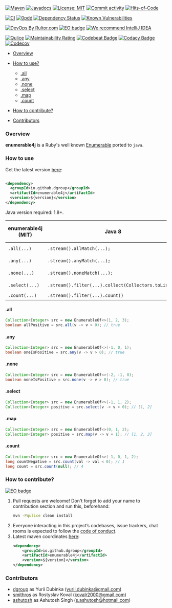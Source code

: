 [![Maven](https://img.shields.io/maven-central/v/io.github.dgroup/enumerable4j.svg)](https://mvnrepository.com/artifact/io.github.dgroup/enumerable4j)
[![Javadocs](http://www.javadoc.io/badge/io.github.dgroup/enumerable4j.svg)](http://www.javadoc.io/doc/io.github.dgroup/enumerable4j)
[![License: MIT](https://img.shields.io/github/license/mashape/apistatus.svg)](./license.txt)
[![Commit activity](https://img.shields.io/github/commit-activity/y/dgroup/enumerable4j.svg?style=flat-square)](https://github.com/dgroup/enumerable4j/graphs/commit-activity)
[![Hits-of-Code](https://hitsofcode.com/github/dgroup/enumerable4j)](https://hitsofcode.com/view/github/dgroup/enumerable4j)

[![CI](https://github.com/dgroup/enumerable4j/actions/workflows/build.yml/badge.svg)](https://github.com/dgroup/enumerable4j/actions/workflows/build.yml)
[![0pdd](http://www.0pdd.com/svg?name=dgroup/enumerable4j)](http://www.0pdd.com/p?name=dgroup/enumerable4j)
[![Dependency Status](https://requires.io/github/dgroup/enumerable4j/requirements.svg?branch=master)](https://requires.io/github/dgroup/enumerable4j/requirements/?branch=master)
[![Known Vulnerabilities](https://snyk.io/test/github/dgroup/enumerable4j/badge.svg)](https://snyk.io/org/dgroup/project/4a9f3433-7da5-4c24-985e-ee1d3077c458/?tab=dependencies\&vulns=vulnerable)

[![DevOps By Rultor.com](http://www.rultor.com/b/dgroup/enumerable4j)](http://www.rultor.com/p/dgroup/enumerable4j)
[![EO badge](http://www.elegantobjects.org/badge.svg)](http://www.elegantobjects.org/#principles)
[![We recommend IntelliJ IDEA](http://www.elegantobjects.org/intellij-idea.svg)](https://www.jetbrains.com/idea/)

[![Qulice](https://img.shields.io/badge/qulice-passed-blue.svg)](http://www.qulice.com/)
[![Maintainability Rating](https://sonarcloud.io/api/project_badges/measure?project=dgroup_enumerable4j\&metric=sqale_rating)](https://sonarcloud.io/dashboard?id=dgroup_enumerable4j)
[![Codebeat Badge](https://codebeat.co/badges/ef2fc64b-b2cf-4cc5-8b01-c9b4baaae87a)](https://codebeat.co/projects/github-com-dgroup-enumerable4j-master)
[![Codacy Badge](https://app.codacy.com/project/badge/Grade/eb956780f5b34519ac193c204062acae)](https://www.codacy.com/gh/dgroup/enumerable4j/dashboard?utm_source=github.com\&utm_medium=referral\&utm_content=dgroup/enumerable4j\&utm_campaign=Badge_Grade)
[![Codecov](https://codecov.io/gh/dgroup/enumerable4j/branch/master/graph/badge.svg)](https://codecov.io/gh/dgroup/enumerable4j)

*   [Overview](#overview)

*   [How to use?](#how-to-use)
    *   [.all](#all)
    *   [.any](#any)
    *   [.none](#none)
    *   [.select](#select)
    *   [.map](#map)
    *   [.count](#count)

*   [How to contribute?](#how-to-contribute)

*   [Contributors](#contributors)

### Overview

**enumerable4j** is a Ruby's well known [Enumerable](https://ruby-doc.org/core-2.6/Enumerable.html)
ported to `java`.

### How to use

Get the latest version [here](https://github.com/dgroup/enumerable4j/releases):

```xml

<dependency>
  <groupId>io.github.dgroup</groupId>
  <artifactId>enumerable4j</artifactId>
  <version>${version}</version>
</dependency>
```

Java version required: 1.8+.

enumerable4j (MIT) | Java 8 | [cactoos](https://github.com/yegor256/cactoos) (MIT) | [eclipse-collections]() (EDL) 
|------ | ------ | ------ |------ |
`.all(...)` | `.stream().allMatch(...);` | `new And<>(...,...).value()`| tbd |
`.any(...)` | `.stream().anyMatch(...);` | `new Or<>(...,...).value()`| tbd |
`.none(...)` | `.stream().noneMatch(...);` | `new And<>(...,...).value()`| tbd |
`.select(...)` | `.stream().filter(...).collect(Collectors.toList())` | `new Filtered<>(...,...)` | tbd |
`.count(...)` | `.stream().filter(...).count()` | `-` | tbd |

#### .all

```java
Collection<Integer> src = new EnumerableOf<>(1, 2, 3);
boolean allPositive = src.all(v -> v > 0); // true 
```

#### .any

```java
Collection<Integer> src = new EnumerableOf<>(-1, 0, 1);
boolean oneIsPositive = src.any(v -> v > 0); // true 
```

#### .none

```java
Collection<Integer> src = new EnumerableOf<>(-2, -1, 0);
boolean noneIsPositive = src.none(v -> v > 0); // true 
```

#### .select

```java
Collection<Integer> src = new EnumerableOf<>(-1, 1, 2);
Collection<Integer> positive = src.select(v -> v > 0); // [1, 2] 
```

#### .map

```java
Collection<Integer> src = new EnumerableOf<>(0, 1, 2);
Collection<Integer> positive = src.map(v -> v + 1); // [1, 2, 3] 
```

#### .count

```java
Collection<Integer> src = new EnumerableOf<>(-1, 0, 1, 2);
long countNegative = src.count(val -> val < 0); // 1 
long count = src.count(null); // 4
```

### How to contribute?

[![EO badge](http://www.elegantobjects.org/badge.svg)](http://www.elegantobjects.org/#principles)

1.  Pull requests are welcome! Don't forget to add your name to contribution section and run this,
    beforehand:
    ```bash
    mvn -Pqulice clean install
    ```
2.  Everyone interacting in this project’s codebases, issue trackers, chat rooms is expected to
    follow the [code of conduct](.github/CODE_OF_CONDUCT.md).
3.  Latest maven coordinates [here](https://github.com/dgroup/enumerable4j/releases):
    ```xml
    <dependency>
        <groupId>io.github.dgroup</groupId>
        <artifactId>enumerable4j</artifactId>
        <version>${version}</version>
    </dependency>
    ```

### Contributors

*   [dgroup](https://github.com/dgroup) as Yurii Dubinka (<yurii.dubinka@gmail.com>)
*   [smithros](https://github.com/smithros) as Rostyslav Koval (<kovalr2000@gmail.com>)
*   [ashutosh](https://github.com/singhashutosh96) as Ashutosh Singh (<s.ashutosh@hotmail.com>)
